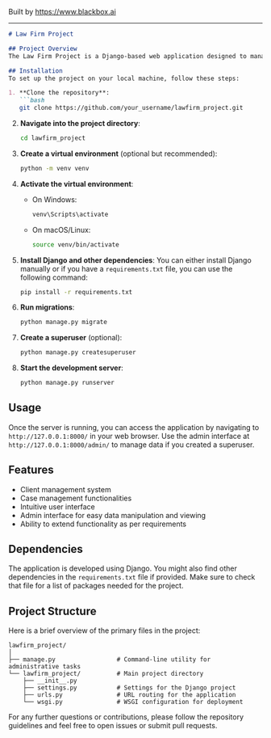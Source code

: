 
Built by https://www.blackbox.ai

---

```markdown
# Law Firm Project

## Project Overview
The Law Firm Project is a Django-based web application designed to manage various aspects of a law firm. This includes handling client information, case management, and additional functionalities to streamline operations within a legal context.

## Installation
To set up the project on your local machine, follow these steps:

1. **Clone the repository**:
   ```bash
   git clone https://github.com/your_username/lawfirm_project.git
   ```
   
2. **Navigate into the project directory**:
   ```bash
   cd lawfirm_project
   ```

3. **Create a virtual environment** (optional but recommended):
   ```bash
   python -m venv venv
   ```

4. **Activate the virtual environment**:
   - On Windows:
     ```bash
     venv\Scripts\activate
     ```
   - On macOS/Linux:
     ```bash
     source venv/bin/activate
     ```

5. **Install Django and other dependencies**:
   You can either install Django manually or if you have a `requirements.txt` file, you can use the following command:
   ```bash
   pip install -r requirements.txt
   ```

6. **Run migrations**:
   ```bash
   python manage.py migrate
   ```

7. **Create a superuser** (optional):
   ```bash
   python manage.py createsuperuser
   ```

8. **Start the development server**:
   ```bash
   python manage.py runserver
   ```

## Usage
Once the server is running, you can access the application by navigating to `http://127.0.0.1:8000/` in your web browser. Use the admin interface at `http://127.0.0.1:8000/admin/` to manage data if you created a superuser.

## Features
- Client management system
- Case management functionalities
- Intuitive user interface
- Admin interface for easy data manipulation and viewing
- Ability to extend functionality as per requirements

## Dependencies
The application is developed using Django. You might also find other dependencies in the `requirements.txt` file if provided. Make sure to check that file for a list of packages needed for the project.

## Project Structure
Here is a brief overview of the primary files in the project:

```
lawfirm_project/
│
├── manage.py                 # Command-line utility for administrative tasks
└── lawfirm_project/          # Main project directory
    ├── __init__.py
    ├── settings.py           # Settings for the Django project
    ├── urls.py               # URL routing for the application
    └── wsgi.py               # WSGI configuration for deployment
```

For any further questions or contributions, please follow the repository guidelines and feel free to open issues or submit pull requests.
```